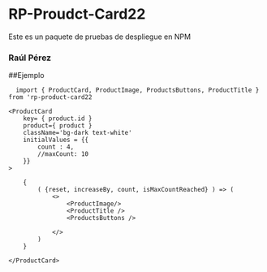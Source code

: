 # RP-Proudct-Card22

Este es un paquete de pruebas de despliegue en NPM

### Raúl Pérez

##Ejemplo
```
  import { ProductCard, ProductImage, ProductsButtons, ProductTitle }  from 'rp-product-card22
```
```
<ProductCard 
    key= { product.id }
    product={ product }
    className='bg-dark text-white'
    initialValues = {{
        count : 4,
        //maxCount: 10
    }}
>

    {
        ( {reset, increaseBy, count, isMaxCountReached} ) => (
            <>
                <ProductImage/>
                <ProductTitle />
                <ProductsButtons /> 
                
            </>
        )
    }
    
</ProductCard>
```
